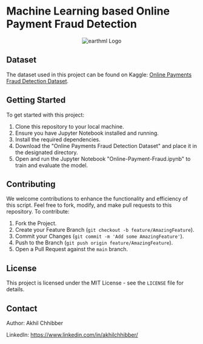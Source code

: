 # Machine Learning based Online Payment Fraud Detection
<p align="center">
  <img src="https://github.com/akhilchibber/Online-Payment-Fraud-Detection/blob/main/Online-Payment-Fraud.png?raw=true" alt="earthml Logo">
</p>

## Dataset
The dataset used in this project can be found on Kaggle: [Online Payments Fraud Detection Dataset](https://www.kaggle.com/datasets/rupakroy/online-payments-fraud-detection-dataset/code). 

## Getting Started
To get started with this project:

1. Clone this repository to your local machine.
2. Ensure you have Jupyter Notebook installed and running.
3. Install the required dependencies.
4. Download the "Online Payments Fraud Detection Dataset" and place it in the designated directory.
5. Open and run the Jupyter Notebook "Online-Payment-Fraud.ipynb" to train and evaluate the model.

## Contributing
We welcome contributions to enhance the functionality and efficiency of this script. Feel free to fork, modify, and make pull requests to this repository. To contribute:

1. Fork the Project.
2. Create your Feature Branch (`git checkout -b feature/AmazingFeature`).
3. Commit your Changes (`git commit -m 'Add some AmazingFeature'`).
4. Push to the Branch (`git push origin feature/AmazingFeature`).
5. Open a Pull Request against the `main` branch.

## License

This project is licensed under the MIT License - see the `LICENSE` file for details.

## Contact

Author: Akhil Chhibber

LinkedIn: https://www.linkedin.com/in/akhilchhibber/
